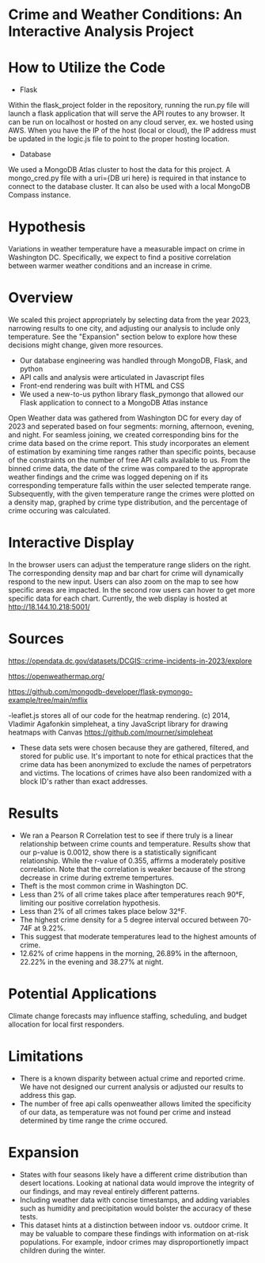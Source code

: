 # Crime and Weather Conditions: An Interactive Analysis Project 

# How to Utilize the Code
- Flask
  
Within the flask_project folder in the repository, running the run.py file will launch a flask application that will serve the API routes to any browser. It can be run on localhost or hosted on any cloud server, ex. we hosted using AWS. When you have the IP of the host (local or cloud), the IP address must be updated in the logic.js file to point to the proper hosting location.
- Database
  
We used a MongoDB Atlas cluster to host the data for this project. A mongo_cred.py file with a uri={DB uri here} is required in that instance to connect to the database cluster. It can also be used with a local MongoDB Compass instance.

# Hypothesis
Variations in weather temperature have a measurable impact on crime in Washington DC. Specifically, we expect to find a positive correlation between warmer weather conditions and an increase in crime.

# Overview
We scaled this project appropriately by selecting data from the year 2023, narrowing results to one city, and adjusting our analysis to include only temperature. See the "Expansion" section below to explore how these decisions might change, given more resources.

- Our database engineering was handled through MongoDB, Flask, and python
- API calls and analysis were articulated in Javascript files
- Front-end rendering was built with HTML and CSS
- We used a new-to-us python library flask_pymongo that allowed our Flask application to connect to a MongoDB Atlas instance

Open Weather data was gathered from Washington DC for every day of 2023 and seperated based on four segments: morning, afternoon, evening, and night. For seamless joining, we created corresponding bins for the crime data based on the crime report. This study incorporates an element of estimation by examining time ranges rather than specific points, because of the constraints on the number of free API calls available to us. From the binned crime data, the date of the crime was compared to the approprate weather findings and the crime was logged depening on if its corresponding temperature falls within the user selected temperate range. Subsequently, with the given temperature range the crimes were plotted on a density map, graphed by crime type distribution, and the percentage of crime occuring was calculated.   

# Interactive Display
In the browser users can adjust the temperature range sliders on the right. The corresponding density map and bar chart for crime will dynamically respond to the new input. Users can also zoom on the map to see how specific areas are impacted. In the second row users can hover to get more specific data for each chart.
Currently, the web display is hosted at http://18.144.10.218:5001/

# Sources
https://opendata.dc.gov/datasets/DCGIS::crime-incidents-in-2023/explore

https://openweathermap.org/

https://github.com/mongodb-developer/flask-pymongo-example/tree/main/mflix

-leaflet.js stores all of our code for the heatmap rendering. (c) 2014, Vladimir Agafonkin
 simpleheat, a tiny JavaScript library for drawing heatmaps with Canvas
 https://github.com/mourner/simpleheat
 
- These data sets were chosen because they are gathered, filtered, and stored for public use. It's important to note for ethical practices that the crime data has been anonymized to exclude the names of perpetrators and victims. The locations of crimes have also been randomized with a block ID's rather than exact addresses. 

# Results
- We ran a Pearson R Correlation test to see if there truly is a linear relationship between crime counts and temperature. Results show that our p-value is 0.0012, show there is a statistically significant relationship. While the r-value of 0.355, affirms a moderately positive correlation. Note that the correlation is weaker because of the strong decrease in crime during extreme tempertures. 
- Theft is the most common crime in Washington DC.
- Less than 2% of all crime takes place after temperatures reach 90°F, limiting our positive correlation hypothesis.
- Less than 2% of all crimes takes place below 32°F.
- The highest crime density for a 5 degree interval occured between 70-74F at 9.22%.
- This suggest that moderate temperatures lead to the highest amounts of crime.
- 12.62% of crime happens in the morning, 26.89% in the afternoon, 22.22% in the evening and 38.27% at night.

# Potential Applications
Climate change forecasts may influence staffing, scheduling, and budget allocation for local first responders.

# Limitations
- There is a known disparity between actual crime and reported crime. We have not designed our current analysis or adjusted our results to address this gap.
- The number of free api calls openweather allows limited the specificity of our data, as temperature was not found per crime and instead determined by time range the crime occured. 

# Expansion
- States with four seasons likely have a different crime distribution than desert locations. Looking at national data would improve the integrity of our findings, and may reveal entirely different patterns.
- Including weather data with concise timestamps, and adding variables such as humidity and precipitation would bolster the accuracy of these tests.
- This dataset hints at a distinction between indoor vs. outdoor crime. It may be valuable to compare these findings with information on at-risk populations. For example, indoor crimes may disproportionetly impact children during the winter. 
